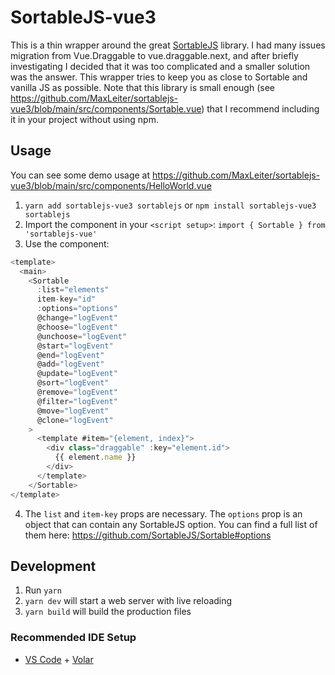 # SortableJS-vue3

This is a thin wrapper around the great [SortableJS](https://github.com/SortableJS/Sortable) library. I had many issues migration from Vue.Draggable to vue.draggable.next, and after briefly investigating I decided that it was too complicated and a smaller solution was the answer. This wrapper tries to keep you as close to Sortable and vanilla JS as possible. Note that this library is small enough (see https://github.com/MaxLeiter/sortablejs-vue3/blob/main/src/components/Sortable.vue) that I recommend including it in your project without using npm. 

## Usage
You can see some demo usage at https://github.com/MaxLeiter/sortablejs-vue3/blob/main/src/components/HelloWorld.vue 

1. `yarn add sortablejs-vue3 sortablejs` or `npm install sortablejs-vue3 sortablejs`
2. Import the component in your `<script setup>`: `import { Sortable } from 'sortablejs-vue'`
3. Use the component:

```typescript
<template>
  <main>
    <Sortable
      :list="elements"
      item-key="id"
      :options="options"
      @change="logEvent"
      @choose="logEvent"
      @unchoose="logEvent"
      @start="logEvent"
      @end="logEvent"
      @add="logEvent"
      @update="logEvent"
      @sort="logEvent"
      @remove="logEvent"
      @filter="logEvent"
      @move="logEvent"
      @clone="logEvent"
    >
      <template #item="{element, index}">
        <div class="draggable" :key="element.id">
          {{ element.name }}
        </div>
      </template>
    </Sortable>
</template>
```

4. The `list` and `item-key` props are necessary. The `options` prop is an object that can contain any SortableJS option. You can find a full list of them here: https://github.com/SortableJS/Sortable#options

## Development
1. Run `yarn`
2. `yarn dev` will start a web server with live reloading
3. `yarn build` will build the production files

### Recommended IDE Setup

- [VS Code](https://code.visualstudio.com/) + [Volar](https://marketplace.visualstudio.com/items?itemName=Vue.volar)
